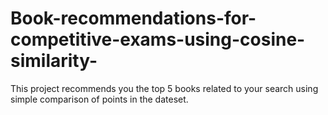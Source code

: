 # Book-recommendations-for-competitive-exams-using-cosine-similarity-
This project recommends you the top 5 books related to your search using simple comparison of points in the dateset.
